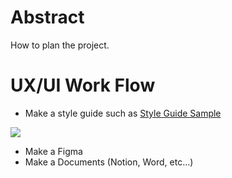 # Abstract

How to plan the project.

# UX/UI Work Flow

* Make a style guide such as [Style Guide Sample](https://miro.medium.com/max/1400/0*afnaVcjS1LfPmZAz.jpg)

![](https://miro.medium.com/max/1400/0*afnaVcjS1LfPmZAz.jpg)

* Make a Figma
* Make a Documents (Notion, Word, etc...)
